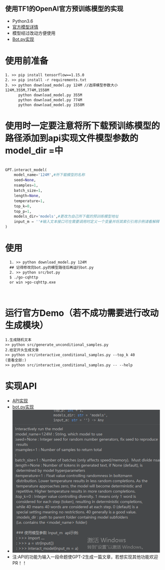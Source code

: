 ## 使用TF1的OpenAI官方预训练模型的实现
- Python3.6
- [官方模型详情](https://github.com/FloatTech/AI-Bot/blob/main/TF1_GPT-2/DEVELOPERS.md)
- 模型经过改动方便使用
- [Bot.py实现](https://github.com/FloatTech/AI-Bot/blob/main/TF1_GPT-2/src/bot.py)
# 使用前准备
```
1. >> pip install tensorflow==1.15.0
2. >> pip install -r requirements.txt
3. >> python download_model.py 124M //选择模型参数大小 124M,355M,774M,1558M
      python download_model.py 355M
      python download_model.py 774M
      python download_model.py 1558M

```


# 使用时一定要注意将所下载预训练模型的路径添加到api实现文件模型参数的model_dir =中
```python

GPT.interact_model(
    model_name='124M',#所下载模型的名称
    seed=None,
    nsamples=1,
    batch_size=1,
    length=None,
    temperature=1,
    top_k=0,
    top_p=1,
    models_dir='models',#更改为自己所下载的预训练模型地址
    input_m = ''#输入文本接口可在需要调用时定义一个变量并将其索引引用示例请看解释：
)

```

# 使用
```
  1. >> python download_model.py 124M
  ## 记得修改完bot.py的模型路径后再运行bot.py
  2. >> python src/bot.py
  $ ./go-cqhttp
  or win >go-cqhttp.exe
  
  
```

# 运行官方Demo（若不成功需要进行改动生成模块）

```
1.生成随机文本
>> python src/generate_unconditional_samples.py 
2.给定开头生成文章
>> python src/interactive_conditional_samples.py --top_k 40
(查看全部:)
>> python src/interactive_conditional_samples.py -- --help

```

# 实现API
- [API实现](https://github.com/FloatTech/AI-Bot/blob/main/TF1_GPT-2/src/interactive_conditional_samples.py)
- [bot.py实现](https://github.com/FloatTech/AI-Bot/blob/main/TF1_GPT-2/src/bot.py)
- ![Image](https://github.com/FloatTech/AI-Bot/blob/main/TF1_GPT-2/%E6%8D%95%E8%8E%B7.PNG?raw=true)
- 注:API的功能为输入一段命题使GPT-2生成一篇文章，若想实现其他功能欢迎PR！！

